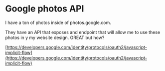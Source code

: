 # Google photos API

I have a ton of photos inside of photos.google.com. 

They have an API that exposes and endpoint that will allow me to use these photos in y my website design. 
GREAT but how?

[https://developers.google.com/identity/protocols/oauth2/javascript-implicit-flow](https://developers.google.com/identity/protocols/oauth2/javascript-implicit-flow)
